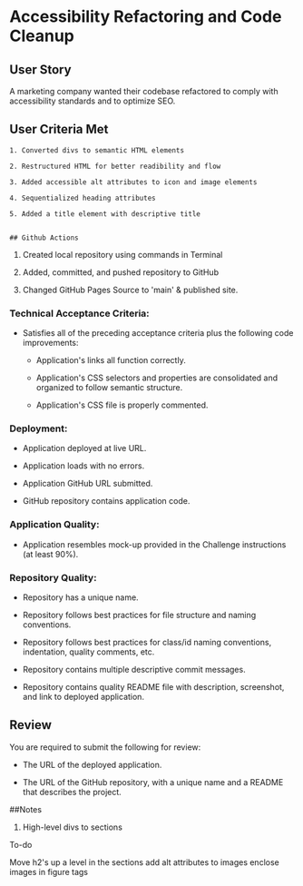 # Accessibility Refactoring and Code Cleanup

## User Story

A marketing company wanted their codebase refactored to comply with accessibility standards and to optimize SEO. 

## User Criteria Met

```
1. Converted divs to semantic HTML elements

2. Restructured HTML for better readibility and flow

3. Added accessible alt attributes to icon and image elements

4. Sequentialized heading attributes

5. Added a title element with descriptive title


## Github Actions

```
1. Created local repository using commands in Terminal

2. Added, committed, and pushed repository to GitHub

3. Changed GitHub Pages Source to 'main' & published site.

### Technical Acceptance Criteria: 

* Satisfies all of the preceding acceptance criteria plus the following code improvements:

  * Application's links all function correctly.

  * Application's CSS selectors and properties are consolidated and organized to follow semantic structure.

  * Application's CSS file is properly commented.

### Deployment: 

* Application deployed at live URL.

* Application loads with no errors.

* Application GitHub URL submitted.

* GitHub repository contains application code.

### Application Quality: 

* Application resembles mock-up provided in the Challenge instructions (at least 90%).

### Repository Quality: 

* Repository has a unique name.

* Repository follows best practices for file structure and naming conventions.

* Repository follows best practices for class/id naming conventions, indentation, quality comments, etc.

* Repository contains multiple descriptive commit messages.

* Repository contains quality README file with description, screenshot, and link to deployed application.

## Review

You are required to submit the following for review:

* The URL of the deployed application.

* The URL of the GitHub repository, with a unique name and a README that describes the project.

##Notes

1. High-level divs to sections


To-do

Move h2's up a level in the sections
add alt attributes to images
enclose images in figure tags
